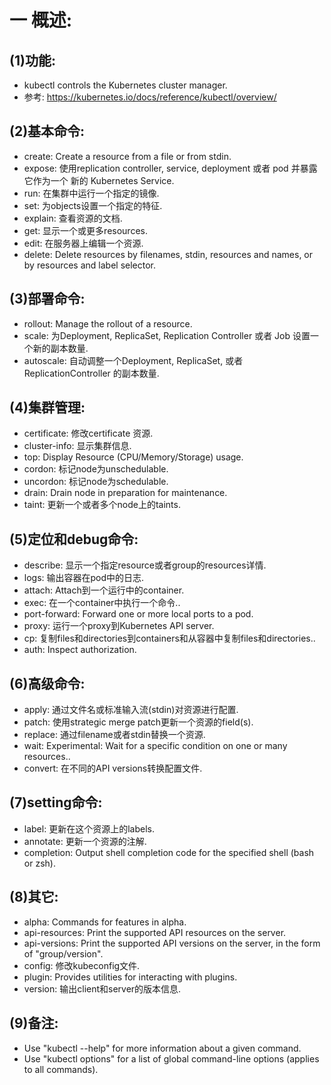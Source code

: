 # 一 概述:
## (1)功能:
- kubectl controls the Kubernetes cluster manager.
- 参考: https://kubernetes.io/docs/reference/kubectl/overview/

## (2)基本命令:
- create: Create a resource from a file or from stdin.
- expose: 使用replication controller, service, deployment 或者 pod 并暴露它作为一个 新的 Kubernetes Service.
- run: 在集群中运行一个指定的镜像.
- set: 为objects设置一个指定的特征.
- explain: 查看资源的文档.
- get: 显示一个或更多resources.
- edit: 在服务器上编辑一个资源.
- delete: Delete resources by filenames, stdin, resources and names, or by resources and label selector.

## (3)部署命令:
- rollout: Manage the rollout of a resource.
- scale: 为Deployment, ReplicaSet, Replication Controller 或者 Job 设置一个新的副本数量.
- autoscale: 自动调整一个Deployment, ReplicaSet, 或者 ReplicationController 的副本数量.

## (4)集群管理:
- certificate: 修改certificate 资源.
- cluster-info: 显示集群信息.
- top: Display Resource (CPU/Memory/Storage) usage.
- cordon: 标记node为unschedulable.
- uncordon: 标记node为schedulable.
- drain: Drain node in preparation for maintenance.
- taint: 更新一个或者多个node上的taints.

## (5)定位和debug命令:
- describe: 显示一个指定resource或者group的resources详情.
- logs: 输出容器在pod中的日志.
- attach: Attach到一个运行中的container.
- exec: 在一个container中执行一个命令..
- port-forward: Forward one or more local ports to a pod.
- proxy: 运行一个proxy到Kubernetes API server.
- cp: 复制files和directories到containers和从容器中复制files和directories..
- auth: Inspect authorization.

## (6)高级命令:
- apply: 通过文件名或标准输入流(stdin)对资源进行配置.
- patch: 使用strategic merge patch更新一个资源的field(s).
- replace: 通过filename或者stdin替换一个资源.
- wait: Experimental: Wait for a specific condition on one or many resources..
- convert: 在不同的API versions转换配置文件.

## (7)setting命令:
- label: 更新在这个资源上的labels.
- annotate: 更新一个资源的注解.
- completion: Output shell completion code for the specified shell (bash or zsh).

## (8)其它:
- alpha: Commands for features in alpha.
- api-resources: Print the supported API resources on the server.
- api-versions: Print the supported API versions on the server, in the form of "group/version".
- config: 修改kubeconfig文件.
- plugin: Provides utilities for interacting with plugins.
- version: 输出client和server的版本信息.

## (9)备注:
- Use "kubectl <command> --help" for more information about a given command.
- Use "kubectl options" for a list of global command-line options (applies to all commands).
